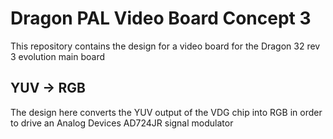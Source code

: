 # Dragon PAL Video Board Concept 3 #
This repository contains the design for
a video board for the Dragon 32 rev 3 
evolution main board

## YUV -> RGB ##
The design here converts the YUV output 
of the VDG chip into RGB in order to
drive an Analog Devices AD724JR 
signal modulator
